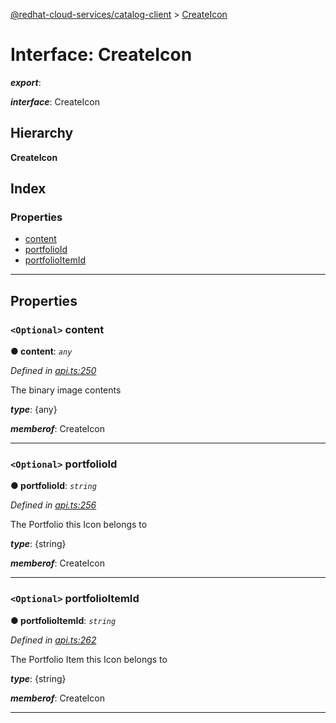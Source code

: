 [@redhat-cloud-services/catalog-client](../README.md) > [CreateIcon](../interfaces/createicon.md)

# Interface: CreateIcon

*__export__*: 

*__interface__*: CreateIcon

## Hierarchy

**CreateIcon**

## Index

### Properties

* [content](createicon.md#content)
* [portfolioId](createicon.md#portfolioid)
* [portfolioItemId](createicon.md#portfolioitemid)

---

## Properties

<a id="content"></a>

### `<Optional>` content

**● content**: *`any`*

*Defined in [api.ts:250](https://github.com/karelhala/javascript-clients/blob/master/packages/catalog/api.ts#L250)*

The binary image contents

*__type__*: {any}

*__memberof__*: CreateIcon

___
<a id="portfolioid"></a>

### `<Optional>` portfolioId

**● portfolioId**: *`string`*

*Defined in [api.ts:256](https://github.com/karelhala/javascript-clients/blob/master/packages/catalog/api.ts#L256)*

The Portfolio this Icon belongs to

*__type__*: {string}

*__memberof__*: CreateIcon

___
<a id="portfolioitemid"></a>

### `<Optional>` portfolioItemId

**● portfolioItemId**: *`string`*

*Defined in [api.ts:262](https://github.com/karelhala/javascript-clients/blob/master/packages/catalog/api.ts#L262)*

The Portfolio Item this Icon belongs to

*__type__*: {string}

*__memberof__*: CreateIcon

___

